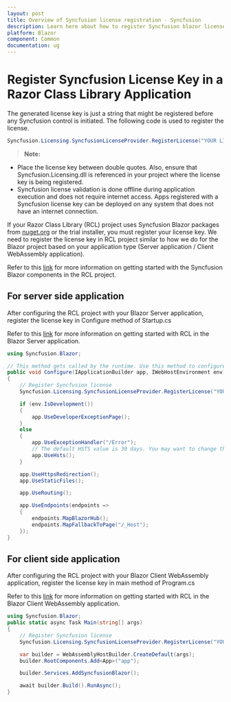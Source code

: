 ```yaml
---
layout: post
title: Overview of Syncfusion license registration - Syncfusion
description: Learn here about how to register Syncfusion blazor license key for syncfusion Blazor application with license validation. 
platform: Blazor
component: Common
documentation: ug
---
```


# Register Syncfusion License Key in a Razor Class Library Application

The generated license key is just a string that might be registered before any Syncfusion control is initiated. The following code is used to register the license.

```csharp
Syncfusion.Licensing.SyncfusionLicenseProvider.RegisterLicense("YOUR LICENSE KEY");
```

> **Note:** <br />
* Place the license key between double quotes.  Also, ensure that Syncfusion.Licensing.dll is referenced in your project where the license key is being registered.
* Syncfusion license validation is done offline during application execution and does not require internet access.  Apps registered with a Syncfusion license key can be deployed on any system that does not have an internet connection.

If your Razor Class Library (RCL) project uses Syncfusion Blazor packages from [nuget.org](https://www.nuget.org/packages?q=syncfusion) or the trial installer, you must register your license key. We need to register the license key in RCL project similar to how we do for the Blazor project based on your application type (Server application / Client WebAssembly application).

Refer to this [link](https://blazor.syncfusion.com/documentation/getting-started/razor-class-library/) for more information on getting started with the Syncfusion Blazor components in the RCL project.

## For server side application

After configuring the RCL project with your Blazor Server application, register the license key in Configure method of Startup.cs

Refer to this [link](https://blazor.syncfusion.com/documentation/getting-started/razor-class-library/#getting-started-with-razor-class-library-in-blazor-server-application) for more information on getting started with RCL in the Blazor Server application.

```csharp
using Syncfusion.Blazor;

// This method gets called by the runtime. Use this method to configure the HTTP request pipeline.
public void Configure(IApplicationBuilder app, IWebHostEnvironment env)
{
    // Register Syncfusion license
    Syncfusion.Licensing.SyncfusionLicenseProvider.RegisterLicense("YOUR LICENSE KEY");

    if (env.IsDevelopment())
    {
        app.UseDeveloperExceptionPage();
    }
    else
    {
        app.UseExceptionHandler("/Error");
        // The default HSTS value is 30 days. You may want to change this for production scenarios, see https://aka.ms/aspnetcore-hsts.
        app.UseHsts();
    }

    app.UseHttpsRedirection();
    app.UseStaticFiles();

    app.UseRouting();

    app.UseEndpoints(endpoints =>
    {
        endpoints.MapBlazorHub();
        endpoints.MapFallbackToPage("/_Host");
    });
}
```

## For client side application

After configuring the RCL project with your Blazor Client WebAssembly application, register the license key in main method of Program.cs

Refer to this [link](https://blazor.syncfusion.com/documentation/getting-started/razor-class-library/#getting-started-with-razor-class-library-in-blazor-clientwebassembly-application) for more information on getting started with RCL in the Blazor Client WebAssembly application.

```csharp
using Syncfusion.Blazor;
public static async Task Main(string[] args)
{
    // Register Syncfusion license
    Syncfusion.Licensing.SyncfusionLicenseProvider.RegisterLicense("YOUR LICENSE KEY");

    var builder = WebAssemblyHostBuilder.CreateDefault(args);
    builder.RootComponents.Add<App>("app");

    builder.Services.AddSyncfusionBlazor();

    await builder.Build().RunAsync();
}
```